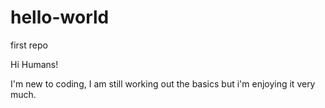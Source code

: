 # hello-world
first repo


Hi Humans!

I'm new to coding, I am still working out the basics but i'm enjoying it very much.
